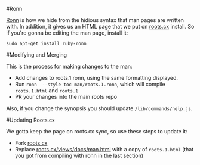 #Ronn

[Ronn](https://github.com/rtomayko/ronn) is how we hide from the hidious syntax that man pages are written with. In addition, it gives us an HTML page that we put on [roots.cx](http://roots.cx) install. So if you're gonna be editing the man page, install it:

```
sudo apt-get install ruby-ronn
```

#Modifying and Merging

This is the process for making changes to the man:

- Add changes to roots.1.ronn, using the same formatting displayed.
- Run `ronn  --style toc man/roots.1.ronn`, which will compile `roots.1.html` and `roots.1`
- PR your changes into the main roots repo

Also, if you change the synopsis you should update `/lib/commands/help.js`. 

#Updating Roots.cx

We gotta keep the page on roots.cx sync, so use these steps to update it:

- Fork [roots.cx](https://github.com/jenius/roots.cx)
- Replace [roots.cx/views/docs/man.html](https://github.com/jenius/roots.cx/blob/master/views/docs/man.html) with a copy of `roots.1.html` (that you got from compiling with ronn in the last section)

